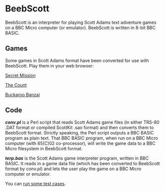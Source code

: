 # BeebScott

BeebScott is an interpreter for playing Scott Adams text adventure games on a BBC Micro computer (or emulator). BeebScott is written in 8-bit BBC BASIC.


## Games

Some games in Scott Adams format have been converted for use with BeebScott. Play them in your web browser:

[Secret Mission](http://bbcmicro.co.uk//jsbeeb/play.php?autoboot&disc=https://raw.githubusercontent.com/ahope1/BeebScott/main/games/ScottAdams/03%20Secret%20Mission/adv03-edited.ssd&cpuMultiplier=2)

[The Count](http://bbcmicro.co.uk//jsbeeb/play.php?autoboot&disc=https://raw.githubusercontent.com/ahope1/BeebScott/main/games/ScottAdams/05%20The%20Count/adv05-count.ssd&cpuMultiplier=2)

[Buckaroo Banzai](http://bbcmicro.co.uk//jsbeeb/play.php?autoboot&disc=https://raw.githubusercontent.com/ahope1/BeebScott/main/games/ScottAdams/14b%20Buckaroo%20Banzai/adv14b-edit.ssd&cpuMultiplier=2)


## Code

***conv.pl*** is a Perl script that reads Scott Adams game files (in either TRS-80 .DAT format or compiled ScottKit .sao format) and then converts them to BeebScott format. Strictly speaking, the Perl script outputs a BBC BASIC program as plain text. That BBC BASIC program, when run on a BBC Micro computer (with 65(C)02 co-processor), will write the game data to a BBC Micro filesystem in BeebScott format.

***terp.bas*** is the Scott Adams game interpreter program, written in BBC BASIC. It reads in a game data file (which has been converted to BeebScott format by *conv.pl*)  and lets the user play the game on a BBC Micro computer or emulator.

You can [run some test cases](http://bbcmicro.co.uk//jsbeeb/play.php?autoboot&disc=https://raw.githubusercontent.com/ahope1/BeebScott/master/test/cases.ssd).
